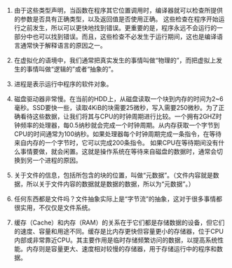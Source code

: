 1. 由于这些类型声明，当函数在程序其它位置调用时，编译器就可以检查所提供的参数是否具有正确类型，以及返回值是否使用正确。
这些检查在程序开始运行之前发生，所以可以更快地找到错误。更重要的是，程序永远不会运行的一部分中也可以找到错误。而且，这些检查不必发生于运行期间，这也是编译语言通常快于解释语言的原因之一。

2. 在虚拟化的语境中，我们通常把真实发生的事情叫做“物理的”，而把虚拟上发生的事情叫做“逻辑的”或者“抽象的”。
3. 进程是表示运行中程序的软件对象。
4. 磁盘驱动器非常慢。在当前的HDD上，从磁盘读取一个块到内存的时间为2~6毫秒。SSD要快一些，读取4KiB的块需要25微秒，写入需要250微秒。为了正确看待这些数据，让我们将其与CPU的时钟周期进行比较。一个拥有2GHZ时钟频率的处理器，每0.5纳秒就会完成一个时钟周期。从内存获取一个字节到CPU的时间通常为100纳秒。如果处理器每个时钟周期完成一条指令，在等待来自内存的一个字节时，它可以完成200条指令。
如果CPU在等待期间没有什么事情要做，就会闲置。这就是操作系统在等待来自磁盘的数据时，通常会切换到另一个进程的原因。
5. 关于文件的信息，包括所包含的块的位置，叫做“元数据”。（文件内容就是数据，所以关于文件内容的数据就是数据的数据，所以为“元数据”。）
6. 任何东西都是文件吗？文件抽象实际上是“字节流”的抽象，这对于很多事情都很实用，不仅仅是文件系统。
7. 缓存（Cache）和内存（RAM）的关系在于它们都是存储数据的设备，但它们的速度、容量和用途不同。缓存是比内存更快但容量更小的存储器，位于CPU内部或非常靠近CPU。其主要作用是临时存储频繁访问的数据，以提高系统性能。内存则是容量更大、速度相对较慢的存储器，用于存储运行中的程序和数据。